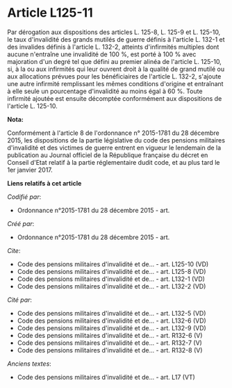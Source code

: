 # Article L125-11

Par dérogation aux dispositions des articles L. 125-8, L. 125-9 et L. 125-10, le taux d'invalidité des grands mutilés de
guerre définis à l'article L. 132-1 et des invalides définis à l'article L. 132-2, atteints d'infirmités multiples dont
aucune n'entraîne une invalidité de 100 %, est porté à 100 % avec majoration d'un degré tel que défini au premier alinéa de
l'article L. 125-10, si, à la ou aux infirmités qui leur ouvrent droit à la qualité de grand mutilé ou aux allocations
prévues pour les bénéficiaires de l'article L. 132-2, s'ajoute une autre infirmité remplissant les mêmes conditions d'origine
et entraînant à elle seule un pourcentage d'invalidité au moins égal à 60 %. Toute infirmité ajoutée est ensuite décomptée
conformément aux dispositions de l'article L. 125-10.

**Nota:**

Conformément à l'article 8 de l'ordonnance n° 2015-1781 du 28 décembre 2015, les dispositions de la partie législative du
code des pensions militaires d'invalidité et des victimes de guerre entrent en vigueur le lendemain de la publication au
Journal officiel de la République française du décret en Conseil d'Etat relatif à la partie réglementaire dudit code, et au
plus tard le 1er janvier 2017.

**Liens relatifs à cet article**

_Codifié par_:

  - Ordonnance n°2015-1781 du 28 décembre 2015 - art.

_Créé par_:

  - Ordonnance n°2015-1781 du 28 décembre 2015 - art.

_Cite_:

  - Code des pensions militaires d'invalidité et de... - art. L125-10 (VD)
  - Code des pensions militaires d'invalidité et de... - art. L125-8 (VD)
  - Code des pensions militaires d'invalidité et de... - art. L132-1 (VD)
  - Code des pensions militaires d'invalidité et de... - art. L132-2 (VD)

_Cité par_:

  - Code des pensions militaires d'invalidité et de... - art. L132-5 (VD)
  - Code des pensions militaires d'invalidité et de... - art. L132-6 (VD)
  - Code des pensions militaires d'invalidité et de... - art. L132-9 (VD)
  - Code des pensions militaires d'invalidité et de... - art. R132-6 (V)
  - Code des pensions militaires d'invalidité et de... - art. R132-7 (V)
  - Code des pensions militaires d'invalidité et de... - art. R132-8 (V)

_Anciens textes_:

  - Code des pensions militaires d'invalidité et de... - art. L17 (VT)
